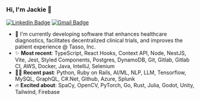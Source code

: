 ### Hi, I'm Jackie 🙂

[![Linkedin Badge](http://img.shields.io/badge/-jackiecalapristi-blue?style=flat-square&logo=Linkedin&logoColor=white)](https://www.linkedin.com/in/jacquelinecalapristi/)
[![Gmail Badge](https://img.shields.io/badge/-jackie.lc11@gmail.com-c14438?style=flat-square&logo=Gmail&logoColor=white&link=mailto:jackie.lc11@gmail.com)](mailto:jackie.lc11@gmail.com)

- 🧫 I'm currently developing software that enhances healthcare diagnostics, facilitates decentralized clinical trials, and improves the patient experience @ Tasso, Inc.
- ✨ **Most recent**: TypeScript, React Hooks, Context API, Node, NestJS, Vite, Jest, Styled Components, Postgres, DynamoDB, Git, Gitlab, Gitlab CI, AWS, Docker, Java, IntelliJ, Selenium
- 👩‍💻 **Recent past**: Python, Ruby on Rails, AI/ML, NLP, LLM, Tensorflow, MySQL, GraphQL, C#.Net, Github, Azure, Splunk
- 🔥 **Excited about**: SpaCy, OpenCV, PyTorch, Go, Rust, Julia, Godot, Unity, Tailwind, Firebase
